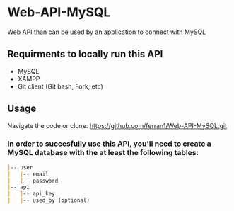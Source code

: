 # Web-API-MySQL
Web API than can be used by an application to connect with MySQL

## Requirments to locally run this API
* MySQL 
* XAMPP
* Git client (Git bash, Fork, etc)

## Usage
Navigate the code or clone:
https://github.com/ferran1/Web-API-MySQL.git

### In order to succesfully use this API, you'll need to create a MySQL database with the at least the following tables:

```markdown
|-- user
|   |-- email 
|   |-- password
|-- api
|   |-- api_key
|   |-- used_by (optional)
```
